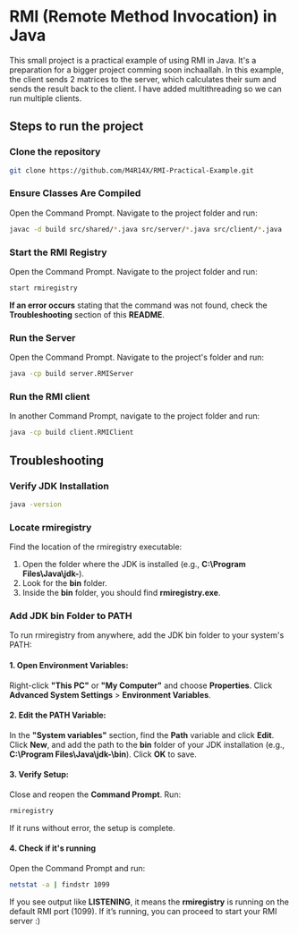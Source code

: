 # RMI (Remote Method Invocation) in Java
This small project is a practical example of using RMI in Java. It's a preparation for a bigger project comming soon inchaallah.
In this example, the client sends 2 matrices to the server, which calculates their sum and sends the result back to the client.
I have added multithreading so we can run multiple clients.

## Steps to run the project

### Clone the repository
```bash
git clone https://github.com/M4R14X/RMI-Practical-Example.git
```
### Ensure Classes Are Compiled
Open the Command Prompt.
Navigate to the project folder and run:
```bash
javac -d build src/shared/*.java src/server/*.java src/client/*.java
```
### Start the RMI Registry
Open the Command Prompt.
Navigate to the project folder and run:
```bash
start rmiregistry
```
**If an error occurs** stating that the command was not found, check the **Troubleshooting** section of this **README**.

### Run the Server
Open the Command Prompt.
Navigate to the project's folder and run:
```bash
java -cp build server.RMIServer
```
### Run the RMI client
In another Command Prompt, navigate to the project folder and run:
```bash
java -cp build client.RMIClient
```
## Troubleshooting

### Verify JDK Installation
```bash
java -version
```
### Locate rmiregistry
Find the location of the rmiregistry executable:
1. Open the folder where the JDK is installed (e.g., **C:\Program Files\Java\jdk-<version>**).
2. Look for the **bin** folder.
3. Inside the **bin** folder, you should find **rmiregistry.exe**.

### Add JDK bin Folder to PATH
To run rmiregistry from anywhere, add the JDK bin folder to your system's PATH:

#### 1. Open Environment Variables:
Right-click **"This PC"** or **"My Computer"** and choose **Properties**.
Click **Advanced System Settings** > **Environment Variables**.

#### 2. Edit the PATH Variable:
In the **"System variables"** section, find the **Path** variable and click **Edit**.
Click **New**, and add the path to the **bin** folder of your JDK installation (e.g., **C:\Program Files\Java\jdk-<version>\bin**).
Click **OK** to save.

#### 3. Verify Setup:
Close and reopen the **Command Prompt**.
Run:
```bash
rmiregistry
```
If it runs without error, the setup is complete.

#### 4. Check if it's running
Open the Command Prompt and run:
```bash
netstat -a | findstr 1099
```
If you see output like **LISTENING**, it means the **rmiregistry** is running on the default RMI port (1099).
If it’s running, you can proceed to start your RMI server :)
